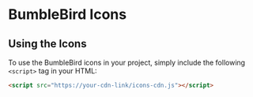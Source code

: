# BumbleBird Icons

## Using the Icons

To use the BumbleBird icons in your project, simply include the following `<script>` tag in your HTML:

```html
<script src="https://your-cdn-link/icons-cdn.js"></script>

